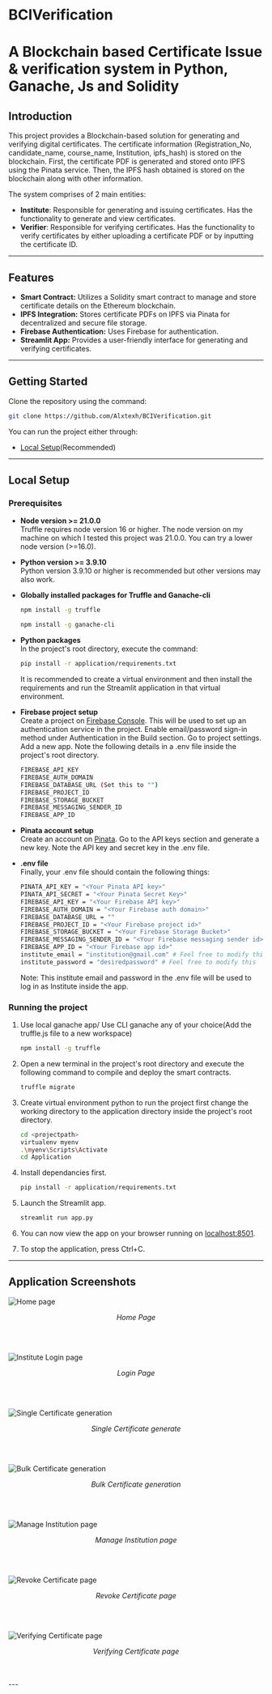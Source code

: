 # BCIVerification
# A Blockchain based Certificate Issue & verification system in Python, Ganache, Js and Solidity

## Introduction

This project provides a Blockchain-based solution for generating and verifying digital certificates. The certificate information (Registration_No, candidate_name, course_name, Institution, ipfs_hash) is stored on the blockchain. First, the certificate PDF is generated and stored onto IPFS using the Pinata service. Then, the IPFS hash obtained is stored on the blockchain along with other information.

The system comprises of 2 main entities:
- **Institute**: Responsible for generating and issuing certificates. Has the functionality to generate and view certificates.
- **Verifier**: Responsible for verifying certificates. Has the functionality to verify certificates by either uploading a certificate PDF or by inputting the certificate ID.

---

## Features

- **Smart Contract:** Utilizes a Solidity smart contract to manage and store certificate details on the Ethereum blockchain.
- **IPFS Integration:** Stores certificate PDFs on IPFS via Pinata for decentralized and secure file storage.
- **Firebase Authentication:** Uses Firebase for authentication.
- **Streamlit App:** Provides a user-friendly interface for generating and verifying certificates.

---

## Getting Started

Clone the repository using the command:
```sh
git clone https://github.com/Alxtexh/BCIVerification.git
```
You can run the project either through:
- [Local Setup](#local-setup)(Recommended)

---

## Local Setup

### Prerequisites

- **Node version >= 21.0.0**  
  Truffle requires node version 16 or higher. The node version on my machine on which I tested this project was 21.0.0. You can try a lower node version (>=16.0).

- **Python version >= 3.9.10**  
  Python version 3.9.10 or higher is recommended but other versions may also work.

- **Globally installed packages for Truffle and Ganache-cli**  
  ```sh
  npm install -g truffle
  ```
  ```sh
  npm install -g ganache-cli
  ```

- **Python packages**  
  In the project's root directory, execute the command:
  ```sh
  pip install -r application/requirements.txt
  ```
  It is recommended to create a virtual environment and then install the requirements and run the Streamlit application in that virtual environment.

- **Firebase project setup**  
  Create a project on [Firebase Console](https://console.firebase.google.com/). This will be used to set up an authentication service in the project. Enable email/password sign-in method under Authentication in the Build section.
  Go to project settings. Add a new app. Note the following details in a .env file inside the project's root directory.
  ```sh
  FIREBASE_API_KEY
  FIREBASE_AUTH_DOMAIN
  FIREBASE_DATABASE_URL (Set this to "")
  FIREBASE_PROJECT_ID
  FIREBASE_STORAGE_BUCKET
  FIREBASE_MESSAGING_SENDER_ID
  FIREBASE_APP_ID
  ```

- **Pinata account setup**  
  Create an account on [Pinata](https://app.pinata.cloud/). Go to the API keys section and generate a new key. Note the API key and secret key in the .env file.

- **.env file**  
  Finally, your .env file should contain the following things:
  ```sh
  PINATA_API_KEY = "<Your Pinata API key>"
  PINATA_API_SECRET = "<Your Pinata Secret Key>"
  FIREBASE_API_KEY = "<Your Firebase API key>"
  FIREBASE_AUTH_DOMAIN = "<Your Firebase auth domain>"
  FIREBASE_DATABASE_URL = ""
  FIREBASE_PROJECT_ID = "<Your Firebase project id>"
  FIREBASE_STORAGE_BUCKET = "<Your Firebase Storage Bucket>"
  FIREBASE_MESSAGING_SENDER_ID = "<Your Firebase messaging sender id>"
  FIREBASE_APP_ID = "<Your Firebase app id>"
  institute_email = "institution@gmail.com" # Feel free to modify this
  institute_password = "desiredpassword" # Feel free to modify this
  ```
  Note: This institute email and password in the .env file will be used to log in as Institute inside the app.

### Running the project

1. Use local ganache app/ Use CLI ganache any of your choice(Add the truffle.js file to a new workspace)
    ```sh
    npm install -g truffle
    ```

2. Open a new terminal in the project's root directory and execute the following command to compile and deploy the smart contracts.
    ```sh
    truffle migrate
    ```

3. Create virtual environment python to run the project first change the working directory to the application directory inside the project's root directory.
    ```sh
    cd <projectpath>
    virtualenv myenv
    .\myenv\Scripts\Activate
    cd Application
    ```

4. Install dependancies first. 
    ```sh
    pip install -r application/requirements.txt
    ```

5. Launch the Streamlit app.
    ```sh
    streamlit run app.py
    ```

6. You can now view the app on your browser running on [localhost:8501](http://localhost:8501).

7. To stop the application, press Ctrl+C.

---


## Application Screenshots

![Home page](/BCV/Homepage.png)
<p align="center"><em>Home Page</em></p>
<br></br>

![Institute Login page](/BCV/Institute%20login%20page.png)
<p align="center"><em>Login Page</em></p>
<br></br>

![Single Certificate generation](/BCV/Single%20cert%20generation.jpg)
<p align="center"><em>Single Certificate generate</em></p>
<br></br>

![Bulk Certificate generation](/BCV/bulk%20generation.jpg)
<p align="center"><em>Bulk Certificate generation</em></p>
<br></br>

![Manage Institution page](/BCV/manage%20institution.jpg)
<p align="center"><em>Manage Institution page</em></p>
<br></br>

![Revoke Certificate page](/BCV/revoke%20certificate%20page.jpg)
<p align="center"><em>Revoke Certificate page</em></p>
<br></br>

![Verifying Certificate page](/BCV/verifying.png)
<p align="center"><em>Verifying Certificate page</em></p>
<br></br>
---

